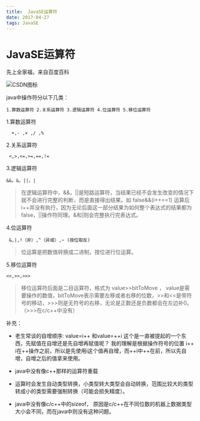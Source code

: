 ```yaml
---
title:  JavaSE运算符 
date: 2017-04-27
tags: JavaSE
---
```

# JavaSE运算符

先上全家福，来自百度百科

![CSDN图标](https://imgsa.baidu.com/baike/c0%3Dbaike80%2C5%2C5%2C80%2C26/sign=59a3e1017d3e6709aa0d4dad5aaef458/63d9f2d3572c11df57c9a205612762d0f703c2f8.jpg "java运算符优先表")

java中操作符分以下几类：
	
	1.算数运算符 2.关系运算符 3.逻辑运算符 4.位运算符 5.移位运算符
	
1.算数运算符
	  
      +,- ,× ,/ ,%
	
2.关系运算符

	 <,>,<=,>=,==,!=
        
3.逻辑运算符
	
    &&，&，||，|
 > 在逻辑运算符中，&&，||是短路运算符，当结果已经不会发生改变的情况下就不会进行完整的判断，而是直接得出结果。如 false&&(i++==1) 运算后i++并没有执行，因为无论后面这一部分结果为如何整个表达式的结果都为false，||操作符同理。&和|则会完整执行完表达式。
 
 
4.位运算符

	 &,|,!（非）,^（异或）,~ (按位取反)
> 位运算是把数值转换成二进制，按位进行位运算。

5.移位运算符

	<<,>>,>>>
    

 > 移位运算符后面是二目运算符，格式为 value>>bitToMove ， value是需要操作的数值，bitToMove表示需要左移或者右移的位数，>>和<<是带符号的移动，>>>则是无符号的右移，无论是正数还是负数都会在左边补0。（>>>在c/c++中没有）


补充：
	
- 老生常谈的自增顺序:
    	value=i++ 和value=++i 这个是一直被提起的一个东西，先赋值在自增还是先自增再赋值呢？
        我的理解是根据操作符号的位置 i++ i在++操作之前，所以是先使用i这个值再自增，而++i中++在前，所以先自增，自增之后的值拿来使用。

- java中没有像c++那样的运算符重载
- 运算时会发生自动类型转换，小类型转大类型会自动转换，范围比较大的类型转成小的类型需要强制转换（可能会损失精度）。
- java中没有像c/c++中的sizeof， 原因是c/c++在不同位数的机器上数据类型大小会不同，而在java中则没有这种问题。
     